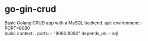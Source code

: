 # go-gin-crud
Basic Golang CRUD app with a MySQL backend.
api:
    environment:
      - PORT=8080      
    build:
      context: .
    ports:
      - "8080:8080"
    depends_on:
      - sql